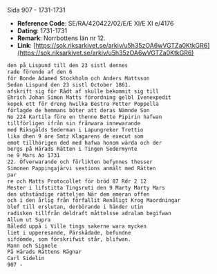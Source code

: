 Sida 907 - 1731-1731

- **Reference Code**: SE/RA/420422/02/E/E XI/E XI e/4176
- **Dating**: 1731-1731
- **Remark**: Norrbottens län nr 12.
- **Link**: [https://sok.riksarkivet.se/arkiv/u5h35zOA6wVGTZa0KtkGR6](https://sok.riksarkivet.se/arkiv/u5h35zOA6wVGTZa0KtkGR6)

```txt linenums="1"
den på Lispund till den 23 sistl dennes
rade förende af den 6
för Bonde Adamed Stockholm och Anders Mattsson
Sedan Lispund den 23 sistl October 1861.
afskrift sig för Rådt af skulle bekommit sig till
Ehrich Johan Simon Matts förordning gelbl Ivenexpedit
kopek ett för dreng hwilka Bestra Petter Poppella
förlagde de hemmans böter att deras Nämnde Son
No 224 Kartila före en thenne Bette Pipirin hafwan
tillförligen ifrån sin frånwara innewarande
med Riksgälds Sederman i Lapungreker Trettio
lika dhen 9 öre Smtz Klagarens de execut som
emot tillhörigen ded med hafwa honom wärda och der
bergs på Härads Rätten i Tingen Sedermynte
ne 9 Mars Ao 1731
22. Öfverwarande och förlikten befynnes thesser
Simonen Pappingajärvi sextions anmält med Rätten
par
re och Matts Protocollet för bröd 87 Rdr 2 12
Mester i lifstitta Tingsruti den 9 Marty Marty Mars
den uthständige rätteljen När dem emeran offen
och i den årlig från förfallit Renåligt Krog Maordningar
blef till erslutan, derbörande i händer utin
radisken tillfrån deldraft måttelsse adralam begifwan
Allum ut Supra
Båledd uppå i Ville tings sakerne wara mycken
liet i upperesande, Pärskådade, befundne
sifdömde, som förskrifwit står, blifwan.
Mann och Signele
På Härads Rättens Rägnar
Carl Sidelin
907 -
```
